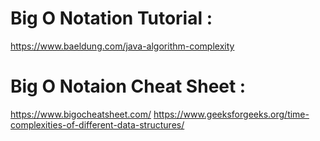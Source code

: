 # Big O Notation Tutorial :
https://www.baeldung.com/java-algorithm-complexity

# Big O Notaion Cheat Sheet :
https://www.bigocheatsheet.com/
https://www.geeksforgeeks.org/time-complexities-of-different-data-structures/
